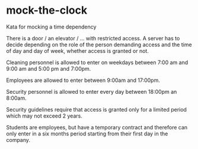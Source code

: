 # mock-the-clock
Kata for mocking a time dependency

There is a door / an elevator / ... with restricted access. A server has to decide depending on the role of the person demanding access and the time of day and day of week, whether access is granted or not.

Cleaning personnel is allowed to enter on weekdays between 7:00 am and 9:00 am and 5:00 pm and 7:00pm.

Employees are allowed to enter between 9:00am and 17:00pm.

Security personnel is allowed to enter every day between 18:00pm an 8:00am.

Security guidelines require that access is granted only for a limited period which may not exceed 2 years.

Students are employees, but have a temporary contract and therefore can only enter in a six months period starting from their first day in the company.